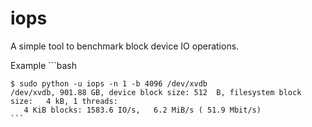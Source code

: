 iops
====

A simple tool to benchmark block device IO operations.

Example
    ```bash

    $ sudo python -u iops -n 1 -b 4096 /dev/xvdb
    /dev/xvdb, 901.88 GB, device block size: 512  B, filesystem block size:   4 kB, 1 threads:
       4 KiB blocks: 1583.6 IO/s,   6.2 MiB/s ( 51.9 Mbit/s)
    ```
